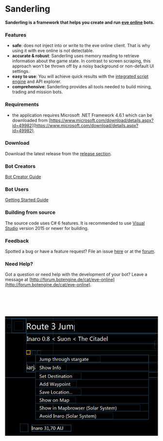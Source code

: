 # Sanderling

**Sanderling is a framework that helps you create and run [eve online](https://www.eveonline.com) bots.**

### Features
* **safe**: does not inject into or write to the eve online client. That is why using it with eve online is not detectable.
* **accurate & robust**: Sanderling uses memory reading to retrieve information about the game state. In contrast to screen scraping, this approach won't be thrown off by a noisy background or non-default UI settings.
* **easy to use**: You will achieve quick results with the [integrated script engine](https://github.com/Arcitectus/Sanderling/wiki/Script-Engine) and API explorer.
* **comprehensive**: Sanderling provides all tools needed to build mining, trading and mission bots.

### Requirements
* the application requires Microsoft .NET Framework 4.6.1 which can be downloaded from [https://www.microsoft.com/download/details.aspx?id=49982](https://www.microsoft.com/download/details.aspx?id=49982).

### Download
Download the latest release from the [release section](https://github.com/Arcitectus/Sanderling/releases).

### Bot Creators
[Bot Creator Guide](https://github.com/Arcitectus/Sanderling/wiki/Bot-Creator-Guide)

### Bot Users
[Getting Started Guide](https://github.com/Arcitectus/Sanderling/wiki/Getting-Started)

### Building from source
The source code uses C# 6 features. It is recommended to use [Visual Studio](https://www.visualstudio.com/) version 2015 or newer for building.

### Feedback
Spotted a bug or have a feature request? File an issue [here](https://github.com/Arcitectus/Sanderling/issues) or at the [forum](http://forum.botengine.de/cat/eve-online).

### Need Help?
Got a question or need help with the development of your bot? Leave a message at [http://forum.botengine.de/cat/eve-online](http://forum.botengine.de/cat/eve-online).

<br><br><br><br>

![visualization of data read from eve online client memory.](image/uitree.extract.png)
